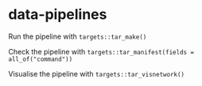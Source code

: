 # data-pipelines

Run the pipeline with `targets::tar_make()`

Check the pipeline with `targets::tar_manifest(fields = all_of("command"))`

Visualise the pipeline with `targets::tar_visnetwork()`